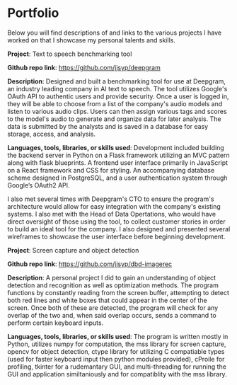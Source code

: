 # Portfolio
Below you will find descriptions of and links to the various projects I have worked on that I showcase
my personal talents and skills.


**Project**: Text to speech benchmarking tool

**Github repo link**: https://github.com/jjsyp/deepgram

**Description**: Designed and built a benchmarking tool for use at Deepgram, an industry leading company in AI text to 
speech.  The tool utilizes Google's OAuth API to authentic users and provide security.  Once a user is logged in, they
will be able to choose from a list of the company's audio models and listen to various audio clips.  Users can then
assign various tags and scores to the model's audio to generate and organize data for later analysis.  The data is
submitted by the analysts and is saved in a database for easy storage, access, and analysis.

**Languages, tools, libraries, or skills used**: Development included building the backend server in Python on a Flask 
framework utilizing an MVC pattern along with flask blueprints. A frontend user interface primarily in JavaScript 
on a React framework and CSS for styling. An accompanying database scheme designed in PostgreSQL, and a user 
authentication system through Google’s OAuth2 API. 

I also met several times with Deepgram's CTO to ensure the program's architecture would allow for easy
integration with the company's existing systems.  I also met with the Head of Data Opertations, who would have direct
oversight of those using the tool, to collect customer stories in order to build an ideal tool for the company. 
I also designed and presented several wireframes to showcase the user interface before beginning development.



**Project**: Screen capture and object detection

**Github repo link**: https://github.com/jjsyp/dbd-imagerec

**Description**: A personal project I did to gain an understanding of object detection and recognition as well as 
optimization methods. The program functions by constantly reading from the screen buffer, attempting to detect both 
red lines and white boxes that could appear in the center of the screen.  Once both of these are detected, the program 
will check for any overlap of the two and, when said overlap occurs, sends a command to perform certain keyboard inputs.

**Languages, tools, libraries, or skills used**: The program is written mostly in Python, utilizes numpy for computation, the 
mss library for screen capture, opencv for object detection, ctype library for utilizing C compatiable types (used for 
faster keyboard input then python modules provided), cProile for profiling, tkinter for a rudemantary GUI, and 
multi-threading for running the GUI and application similtaniously and for compatiblity with the mss library. 
